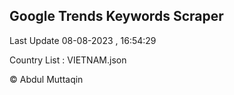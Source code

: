 

## Google Trends Keywords Scraper 
 
Last Update 08-08-2023 , 16:54:29

Country List :
VIETNAM.json



© Abdul Muttaqin 
